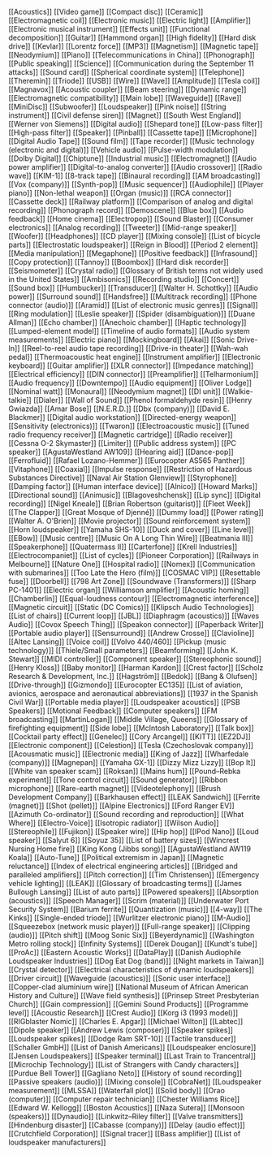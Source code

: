 [[Acoustics]]
[[Video game]]
[[Compact disc]]
[[Ceramic]]
[[Electromagnetic coil]]
[[Electronic music]]
[[Electric light]]
[[Amplifier]]
[[Electronic musical instrument]]
[[Effects unit]]
[[Functional decomposition]]
[[Guitar]]
[[Hammond organ]]
[[High fidelity]]
[[Hard disk drive]]
[[Kevlar]]
[[Lorentz force]]
[[MP3]]
[[Magnetism]]
[[Magnetic tape]]
[[Neodymium]]
[[Piano]]
[[Telecommunications in China]]
[[Phonograph]]
[[Public speaking]]
[[Science]]
[[Communication during the September 11 attacks]]
[[Sound card]]
[[Spherical coordinate system]]
[[Telephone]]
[[Theremin]]
[[Triode]]
[[USB]]
[[Wire]]
[[Wave]]
[[Amplitude]]
[[Tesla coil]]
[[Magnavox]]
[[Acoustic coupler]]
[[Beam steering]]
[[Dynamic range]]
[[Electromagnetic compatibility]]
[[Main lobe]]
[[Waveguide]]
[[Rave]]
[[MiniDisc]]
[[Subwoofer]]
[[Loudspeaker]]
[[Pink noise]]
[[String instrument]]
[[Civil defense siren]]
[[Magnet]]
[[South West England]]
[[Werner von Siemens]]
[[Digital audio]]
[[Shepard tone]]
[[Low-pass filter]]
[[High-pass filter]]
[[Speaker]]
[[Pinball]]
[[Cassette tape]]
[[Microphone]]
[[Digital Audio Tape]]
[[Sound film]]
[[Tape recorder]]
[[Music technology (electronic and digital)]]
[[Vehicle audio]]
[[Pulse-width modulation]]
[[Dolby Digital]]
[[Chiptune]]
[[Industrial music]]
[[Electromagnet]]
[[Audio power amplifier]]
[[Digital-to-analog converter]]
[[Audio crossover]]
[[Radio wave]]
[[KIM-1]]
[[8-track tape]]
[[Binaural recording]]
[[AM broadcasting]]
[[Vox (company)]]
[[Synth-pop]]
[[Music sequencer]]
[[Audiophile]]
[[Player piano]]
[[Non-lethal weapon]]
[[Organ (music)]]
[[RCA connector]]
[[Cassette deck]]
[[Railway platform]]
[[Comparison of analog and digital recording]]
[[Phonograph record]]
[[Demoscene]]
[[Blue box]]
[[Audio feedback]]
[[Home cinema]]
[[Electropop]]
[[Sound Blaster]]
[[Consumer electronics]]
[[Analog recording]]
[[Tweeter]]
[[Mid-range speaker]]
[[Woofer]]
[[Headphones]]
[[CD player]]
[[Mixing console]]
[[List of bicycle parts]]
[[Electrostatic loudspeaker]]
[[Reign in Blood]]
[[Period 2 element]]
[[Media manipulation]]
[[Megaphone]]
[[Positive feedback]]
[[Infrasound]]
[[Copy protection]]
[[Tannoy]]
[[Boombox]]
[[Hard disk recorder]]
[[Seismometer]]
[[Crystal radio]]
[[Glossary of British terms not widely used in the United States]]
[[Ambisonics]]
[[Recording studio]]
[[Concert]]
[[Sound box]]
[[Humbucker]]
[[Transducer]]
[[Walter H. Schottky]]
[[Audio power]]
[[Surround sound]]
[[Handsfree]]
[[Multitrack recording]]
[[Phone connector (audio)]]
[[Aramid]]
[[List of electronic music genres]]
[[Signal]]
[[Ring modulation]]
[[Leslie speaker]]
[[Spider (disambiguation)]]
[[Duane Allman]]
[[Echo chamber]]
[[Anechoic chamber]]
[[Haptic technology]]
[[Lumped-element model]]
[[Timeline of audio formats]]
[[Audio system measurements]]
[[Electric piano]]
[[Mockingboard]]
[[Akai]]
[[Sonic Drive-In]]
[[Reel-to-reel audio tape recording]]
[[Drive-in theater]]
[[Wah-wah pedal]]
[[Thermoacoustic heat engine]]
[[Instrument amplifier]]
[[Electronic keyboard]]
[[Guitar amplifier]]
[[XLR connector]]
[[Impedance matching]]
[[Electrical efficiency]]
[[DIN connector]]
[[Preamplifier]]
[[Telharmonium]]
[[Audio frequency]]
[[Downtempo]]
[[Audio equipment]]
[[Oliver Lodge]]
[[Nominal watt]]
[[Monaural]]
[[Neodymium magnet]]
[[DI unit]]
[[Walkie-talkie]]
[[Dialer]]
[[Wall of Sound]]
[[Phenol formaldehyde resin]]
[[Henry Gwiazda]]
[[Amar Bose]]
[[N.E.R.D.]]
[[Dbx (company)]]
[[David E. Blackmer]]
[[Digital audio workstation]]
[[Directed-energy weapon]]
[[Sensitivity (electronics)]]
[[Twaron]]
[[Electroacoustic music]]
[[Tuned radio frequency receiver]]
[[Magnetic cartridge]]
[[Radio receiver]]
[[Cessna O-2 Skymaster]]
[[Limiter]]
[[Public address system]]
[[PC speaker]]
[[AgustaWestland AW109]]
[[Hearing aid]]
[[Dance-pop]]
[[Ferrofluid]]
[[Rafael Lozano-Hemmer]]
[[Eurocopter AS565 Panther]]
[[Vitaphone]]
[[Coaxial]]
[[Impulse response]]
[[Restriction of Hazardous Substances Directive]]
[[Naval Air Station Glenview]]
[[Styrophone]]
[[Damping factor]]
[[Human interface device]]
[[Alnico]]
[[Howard Marks]]
[[Directional sound]]
[[Animusic]]
[[Blagoveshchensk]]
[[Lip sync]]
[[Digital recording]]
[[Nigel Kneale]]
[[Brian Robertson (guitarist)]]
[[Fleet Week]]
[[The Clapper]]
[[Great Mosque of Djenné]]
[[Dummy load]]
[[Power rating]]
[[Walter A. O'Brien]]
[[Movie projector]]
[[Sound reinforcement system]]
[[Horn loudspeaker]]
[[Yamaha SHS-10]]
[[Duck and cover]]
[[Line level]]
[[EBow]]
[[Music centre]]
[[Music On A Long Thin Wire]]
[[Beatmania III]]
[[Speakerphone]]
[[Quatermass II]]
[[Carterfone]]
[[Krell Industries]]
[[Electrocompaniet]]
[[List of cycles]]
[[Pioneer Corporation]]
[[Railways in Melbourne]]
[[Nature One]]
[[Hospital radio]]
[[Nomex]]
[[Communication with submarines]]
[[Too Late the Hero (film)]]
[[COSMAC VIP]]
[[Resettable fuse]]
[[Doorbell]]
[[798 Art Zone]]
[[Soundwave (Transformers)]]
[[Sharp PC-1401]]
[[Electric organ]]
[[Williamson amplifier]]
[[Acoustic homing]]
[[Chamberlin]]
[[Equal-loudness contour]]
[[Electromagnetic interference]]
[[Magnetic circuit]]
[[Static (DC Comics)]]
[[Klipsch Audio Technologies]]
[[List of chairs]]
[[Current loop]]
[[JBL]]
[[Diaphragm (acoustics)]]
[[Waves Audio]]
[[Covox Speech Thing]]
[[Speakon connector]]
[[Paperback Writer]]
[[Portable audio player]]
[[Sensurround]]
[[Andrew Crosse]]
[[Clavioline]]
[[Altec Lansing]]
[[Voice coil]]
[[Volvo 440/460]]
[[Pickup (music technology)]]
[[Thiele/Small parameters]]
[[Beamforming]]
[[John K. Stewart]]
[[MIDI controller]]
[[Component speaker]]
[[Stereophonic sound]]
[[Henry Kloss]]
[[Baby monitor]]
[[Harman Kardon]]
[[Crest factor]]
[[Scholz Research & Development, Inc.]]
[[Hagström]]
[[Bedok]]
[[Bang & Olufsen]]
[[Drive-through]]
[[Gizmondo]]
[[Eurocopter EC135]]
[[List of aviation, avionics, aerospace and aeronautical abbreviations]]
[[1937 in the Spanish Civil War]]
[[Portable media player]]
[[Loudspeaker acoustics]]
[[PSB Speakers]]
[[Motional Feedback]]
[[Computer speakers]]
[[FM broadcasting]]
[[MartinLogan]]
[[Middle Village, Queens]]
[[Glossary of firefighting equipment]]
[[Side lobe]]
[[McIntosh Laboratory]]
[[Talk box]]
[[Cocktail party effect]]
[[Genelec]]
[[Cory Arcangel]]
[[KITT]]
[[EZ2DJ]]
[[Electronic component]]
[[Celestion]]
[[Tesla (Czechoslovak company)]]
[[Acousmatic music]]
[[Electronic media]]
[[King of Jazz]]
[[Wharfedale (company)]]
[[Magnepan]]
[[Yamaha GX-1]]
[[Dizzy Mizz Lizzy]]
[[Bop It]]
[[White van speaker scam]]
[[Roksan]]
[[Mains hum]]
[[Pound–Rebka experiment]]
[[Tone control circuit]]
[[Sound generator]]
[[Ribbon microphone]]
[[Rare-earth magnet]]
[[Videotelephony]]
[[Brush Development Company]]
[[Barkhausen effect]]
[[LEAK Sandwich]]
[[Ferrite (magnet)]]
[[Shot (pellet)]]
[[Alpine Electronics]]
[[Ford Ranger EV]]
[[Azimuth Co-ordinator]]
[[Sound recording and reproduction]]
[[What Where]]
[[Electro-Voice]]
[[Isotropic radiator]]
[[Wilson Audio]]
[[Stereophile]]
[[Fujikon]]
[[Speaker wire]]
[[Hip hop]]
[[IPod Nano]]
[[Loud speaker]]
[[Salyut 6]]
[[Soyuz 35]]
[[List of battery sizes]]
[[Wincrest Nursing Home fire]]
[[King Kong (Jibbs song)]]
[[AgustaWestland AW119 Koala]]
[[Auto-Tune]]
[[Political extremism in Japan]]
[[Magnetic reluctance]]
[[Index of electrical engineering articles]]
[[Bridged and paralleled amplifiers]]
[[Pitch correction]]
[[Tim Christensen]]
[[Emergency vehicle lighting]]
[[LEAK]]
[[Glossary of broadcasting terms]]
[[James Bullough Lansing]]
[[List of auto parts]]
[[Powered speakers]]
[[Absorption (acoustics)]]
[[Speech Manager]]
[[Scrim (material)]]
[[Underwater Port Security System]]
[[Barium ferrite]]
[[Quantization (music)]]
[[4-way]]
[[The Kinks]]
[[Single-ended triode]]
[[Wurlitzer electronic piano]]
[[M-Audio]]
[[Squeezebox (network music player)]]
[[Full-range speaker]]
[[Clipping (audio)]]
[[Pitch shift]]
[[Moog Sonic Six]]
[[Beyerdynamic]]
[[Washington Metro rolling stock]]
[[Infinity Systems]]
[[Derek Dougan]]
[[Kundt's tube]]
[[ProAc]]
[[Eastern Acoustic Works]]
[[DataPlay]]
[[Danish Audiophile Loudspeaker Industries]]
[[Dog Eat Dog (band)]]
[[Night markets in Taiwan]]
[[Crystal detector]]
[[Electrical characteristics of dynamic loudspeakers]]
[[Driver circuit]]
[[Waveguide (acoustics)]]
[[Sonic user interface]]
[[Copper-clad aluminium wire]]
[[National Museum of African American History and Culture]]
[[Wave field synthesis]]
[[Prinsep Street Presbyterian Church]]
[[Gain compression]]
[[Gemini Sound Products]]
[[Programme level]]
[[Acoustic Research]]
[[Crest Audio]]
[[Korg i3 (1993 model)]]
[[RIGblaster Nomic]]
[[Charles E. Apgar]]
[[Michael Wilton]]
[[Labtec]]
[[Dipole speaker]]
[[Andrew Lewis (composer)]]
[[Speaker spikes]]
[[Loudspeaker spikes]]
[[Dodge Ram SRT-10]]
[[Tactile transducer]]
[[Schaller GmbH]]
[[List of Danish Americans]]
[[Loudspeaker enclosure]]
[[Jensen Loudspeakers]]
[[Speaker terminal]]
[[Last Train to Trancentral]]
[[Microchip Technology]]
[[List of Strangers with Candy characters]]
[[Purdue Bell Tower]]
[[Gagliano Neto]]
[[History of sound recording]]
[[Passive speakers (audio)]]
[[Mixing console]]
[[CobraNet]]
[[Loudspeaker measurement]]
[[MLSSA]]
[[Waterfall plot]]
[[Solid body]]
[[Orao (computer)]]
[[Computer repair technician]]
[[Chester Williams Rice]]
[[Edward W. Kellogg]]
[[Boston Acoustics]]
[[Naza Sutera]]
[[Monsoon (speakers)]]
[[Dynaudio]]
[[Linkwitz–Riley filter]]
[[Valve transmitters]]
[[Hindenburg disaster]]
[[Cabasse (company)]]
[[Delay (audio effect)]]
[[Crutchfield Corporation]]
[[Signal tracer]]
[[Bass amplifier]]
[[List of loudspeaker manufacturers]]
